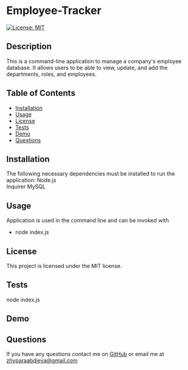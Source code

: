 # Employee-Tracker
  [![License: MIT](https://img.shields.io/badge/License-MIT-yellow.svg)](https://opensource.org/licenses/MIT)
  ## Description
  This is a command-line application to manage a company's employee database. It allows users to be able to view, update, and add the departments, roles, and employees.
  ## Table of Contents
  * [Installation](#installation)
  * [Usage](#usage)
  * [License](#license)
  * [Tests](#tests)
  * [Demo](#demo)
  * [Questions](#questions)
  ## Installation
  The following necessary dependencies must be installed to run the application: 
  Node.js  
  Inquirer
  MySQL
  ## Usage 
  Application is used in the command line and can be invoked with 
  * node index.js 
  ## License
  This project is licensed under the MIT license.
  ## Tests 
  node index.js
  ## Demo 
  ## Questions
  If you have any questions contact me on [GitHub](https://github.com/jypara-git)
  or email me at zhyparaabdieva@gmail.com
  
